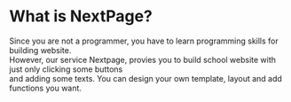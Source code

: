 <h1>What is NextPage?</h1>

<p>
Since you are not a programmer, you have to learn programming skills for building website. <br>
However, our service Nextpage, provies you to build school website with just only clicking some buttons <br>
and adding some texts. You can design your own template, layout and add functions you want.
</p>

